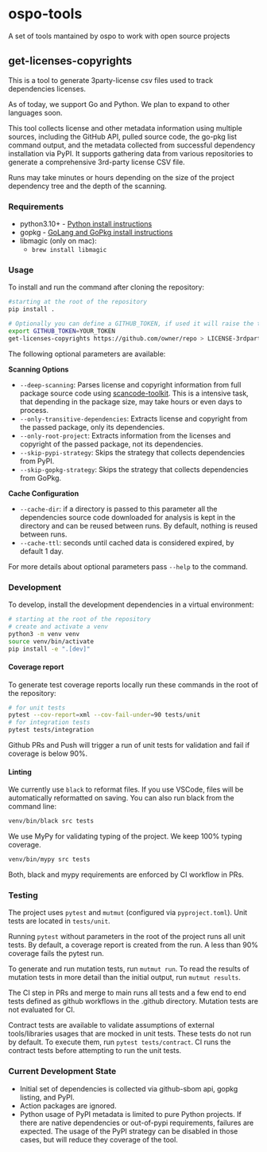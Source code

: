 # ospo-tools

A set of tools mantained by ospo to work with open source projects

## get-licenses-copyrights

This is a tool to generate 3party-license csv files used to track dependencies licenses.

As of today, we support Go and Python. We plan to expand to other languages soon.

This tool collects license and other metadata information using multiple sources, including the GitHub API, pulled source code, the go-pkg list command output, and the metadata collected from successful dependency installation via PyPI.
It supports gathering data from various repositories to generate a comprehensive 3rd-party license CSV file.

Runs may take minutes or hours depending on the size of the project dependency tree and the depth of the scanning.

### Requirements

- python3.10+ - [Python install instructions](https://www.python.org/downloads/)
- gopkg - [GoLang and GoPkg install instructions](https://go.dev/doc/install)
- libmagic (only on mac):
  - `brew install libmagic`

### Usage

To install and run the command after cloning the repository:

```bash
#starting at the root of the repository
pip install .

# Optionally you can define a GITHUB_TOKEN, if used it will raise the throttling threashold and maspeed up your generation calls to github APIs.
export GITHUB_TOKEN=YOUR_TOKEN
get-licenses-copyrights https://github.com/owner/repo > LICENSE-3rdparty.csv
```

The following optional parameters are available:

**Scanning Options**
- `--deep-scanning`: Parses license and copyright information from full package source code using [scancode-toolkit](). This is a intensive task, that depending in the package size, may take hours or even days to process.
- `--only-transitive-dependencies`: Extracts license and copyright from the passed package, only its dependencies.
- `--only-root-project`: Extracts information from the licenses and copyright of the passed package, not its dependencies.
- `--skip-pypi-strategy`: Skips the strategy that collects dependencies from PyPI.
- `--skip-gopkg-strategy`: Skips the strategy that collects dependencies from GoPkg.

**Cache Configuration**
- `--cache-dir`: if a directory is passed to this parameter all the dependencies source code downloaded for analysis is kept in the directory and can be reused between runs. By default, nothing is reused between runs.
- `--cache-ttl`: seconds until cached data is considered expired, by default 1 day.

For more details about optional parameters pass `--help` to the command.

### Development

To develop, install the development dependencies in a virtual environment:

```bash
# starting at the root of the repository
# create and activate a venv
python3 -m venv venv
source venv/bin/activate
pip install -e ".[dev]"
```

#### Coverage report

To generate test coverage reports locally run these commands in the root of the repository:

```bash
# for unit tests
pytest --cov-report=xml --cov-fail-under=90 tests/unit
# for integration tests
pytest tests/integration
```

Github PRs and Push will trigger a run of unit tests for validation and fail if coverage is below 90%.

#### Linting

We currently use `black` to reformat files.
If you use VSCode, files will be automatically reformatted on saving. You can also run black from the command line:

```bash
venv/bin/black src tests
```

We use MyPy for validating typing of the project. We keep 100% typing coverage.

```bash
venv/bin/mypy src tests
```

Both, black and mypy requirements are enforced by CI workflow in PRs.

### Testing

The project uses `pytest` and `mutmut` (configured via `pyproject.toml`).
Unit tests are located in `tests/unit`.

Running `pytest` without parameters in the root of the project runs all unit tests.
By default, a coverage report is created from the run. A less than 90% coverage fails the pytest run.

To generate and run mutation tests, run `mutmut run`.
To read the results of mutation tests in more detail than the initial output, run `mutmut results`.

The CI step in PRs and merge to main runs all tests and a few end to end tests defined as github workflows in the .github directory.
Mutation tests are not evaluated for CI.

Contract tests are available to validate assumptions of external tools/libraries usages that are mocked in unit tests.
These tests do not run by default. To execute them, run `pytest tests/contract`.
CI runs the contract tests before attempting to run the unit tests.

### Current Development State

- Initial set of dependencies is collected via github-sbom api, gopkg listing, and PyPI.
- Action packages are ignored.
- Python usage of PyPI metadata is limited to pure Python projects. If there are native dependencies or out-of-pypi requirements, failures are expected. The usage of the PyPI strategy can be disabled in those cases, but will reduce they coverage of the tool.
